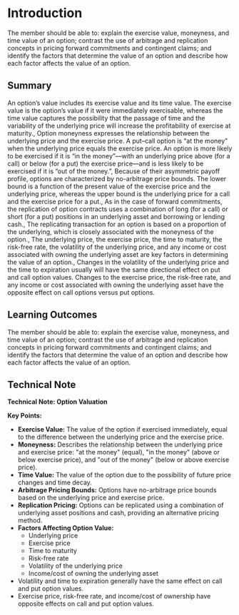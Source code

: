 # Introduction

The member should be able to: explain the exercise value, moneyness, and time value of an option; contrast the use of arbitrage and replication concepts in pricing forward commitments and contingent claims; and identify the factors that determine the value of an option and describe how each factor affects the value of an option.

## Summary

An option’s value includes its exercise value and its time value. The exercise value is the option’s value if it were immediately exercisable, whereas the time value captures the possibility that the passage of time and the variability of the underlying price will increase the profitability of exercise at maturity., Option moneyness expresses the relationship between the underlying price and the exercise price. A put–call option is “at the money” when the underlying price equals the exercise price. An option is more likely to be exercised if it is “in the money”—with an underlying price above (for a call) or below (for a put) the exercise price—and is less likely to be exercised if it is “out of the money.”, Because of their asymmetric payoff profile, options are characterized by no-arbitrage price bounds. The lower bound is a function of the present value of the exercise price and the underlying price, whereas the upper bound is the underlying price for a call and the exercise price for a put., As in the case of forward commitments, the replication of option contracts uses a combination of long (for a call) or short (for a put) positions in an underlying asset and borrowing or lending cash., The replicating transaction for an option is based on a proportion of the underlying, which is closely associated with the moneyness of the option., The underlying price, the exercise price, the time to maturity, the risk-free rate, the volatility of the underlying price, and any income or cost associated with owning the underlying asset are key factors in determining the value of an option., Changes in the volatility of the underlying price and the time to expiration usually will have the same directional effect on put and call option values. Changes to the exercise price, the risk-free rate, and any income or cost associated with owning the underlying asset have the opposite effect on call options versus put options.

## Learning Outcomes

The member should be able to: explain the exercise value, moneyness, and time value of an option; contrast the use of arbitrage and replication concepts in pricing forward commitments and contingent claims; and identify the factors that determine the value of an option and describe how each factor affects the value of an option.

## Technical Note

**Technical Note: Option Valuation**

**Key Points:**

* **Exercise Value:** The value of the option if exercised immediately, equal to the difference between the underlying price and the exercise price.
* **Moneyness:** Describes the relationship between the underlying price and exercise price: "at the money" (equal), "in the money" (above or below exercise price), and "out of the money" (below or above exercise price).
* **Time Value:** The value of the option due to the possibility of future price changes and time decay.
* **Arbitrage Pricing Bounds:** Options have no-arbitrage price bounds based on the underlying price and exercise price.
* **Replication Pricing:** Options can be replicated using a combination of underlying asset positions and cash, providing an alternative pricing method.
* **Factors Affecting Option Value:**
    * Underlying price
    * Exercise price
    * Time to maturity
    * Risk-free rate
    * Volatility of the underlying price
    * Income/cost of owning the underlying asset
* Volatility and time to expiration generally have the same effect on call and put option values.
* Exercise price, risk-free rate, and income/cost of ownership have opposite effects on call and put option values.